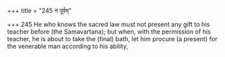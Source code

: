 +++
title = "245 न पूर्वम्"

+++
245	He who knows the sacred law must not present any gift to his teacher before (the Samavartana); but when, with the permission of his teacher, he is about to take the (final) bath, let him procure (a present) for the venerable man according to his ability,